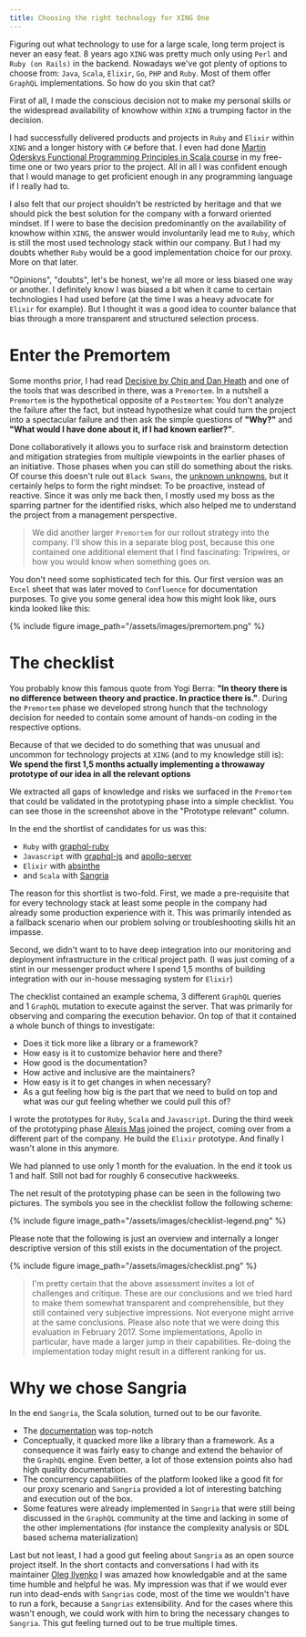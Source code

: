 ```yaml
---
title: Choosing the right technology for XING One
---
```

Figuring out what technology to use for a large scale, long term project is never an easy feat. 8 years ago `XING` was pretty much only using `Perl` and `Ruby (on Rails)` in the backend. Nowadays we've got plenty of options to choose from: `Java`, `Scala`, `Elixir`, `Go`, `PHP` and `Ruby`. Most of them offer `GraphQL` implementations. So how do you skin that cat?

First of all, I made the conscious decision not to make my personal skills or the widespread availability of knowhow within `XING` a trumping factor in the decision. 

I had successfully delivered products and projects in `Ruby` and `Elixir` within `XING` and a longer history with `C#` before that. I even had done [Martin Oderskys Functional Programming Principles in Scala course](https://www.coursera.org/learn/progfun1) in my free-time one or two years prior to the project. All in all I was confident enough that I would manage to get proficient enough in any programming language if I really had to. 

I also felt that our project shouldn't be restricted by heritage and that we should pick the best solution for the company with a forward oriented mindset. If I were to base the decision predominantly on the availability of knowhow within `XING`, the answer would involuntarily lead me to `Ruby`, which is still the most used technology stack within our company. But I had my doubts whether `Ruby` would be a good implementation choice for our proxy. More on that later.

"Opinions", "doubts", let's be honest, we're all more or less biased one way or another. I definitely know I was biased a bit when it came to certain technologies I had used before (at the time I was a heavy advocate for `Elixir` for example). But I thought it was a good idea to counter balance that bias through a more transparent and structured selection process.

# Enter the Premortem
Some months prior, I had read [Decisive by Chip and Dan Heath](https://www.goodreads.com/book/show/15798078-decisive) and one of the tools that was described in there, was a `Premortem`. In a nutshell a `Premortem` is the hypothetical opposite of a `Postmortem`: You don't analyze the failure after the fact, but instead hypothesize what could turn the project into a spectacular failure and then ask the simple questions of **"Why?"** and **"What would I have done about it, if I had known earlier?"**. 

Done collaboratively it allows you to surface risk and brainstorm detection and mitigation strategies from multiple viewpoints in the earlier phases of an initiative. Those phases when you can still do something about the risks. Of course this doesn't rule out `Black Swans`, the [unknown unknowns](https://de.wikipedia.org/wiki/There_are_known_knowns), but it certainly helps to form the right mindset: To be proactive, instead of reactive. Since it was only me back then, I mostly used my boss as the sparring partner for the identified risks, which also helped me to understand the project from a management perspective. 

> We did another larger `Premortem` for our rollout strategy into the company. I'll show this in a separate blog post, because this one contained one  additional element that I find fascinating: Tripwires, or how you would know when something goes on.

You don't need some sophisticated tech for this. Our first version was an `Excel` sheet that was later moved to `Confluence` for documentation purposes. To give you some general idea how this might look like, ours kinda looked like this:  

{% include figure image_path="/assets/images/premortem.png" %}

# The checklist
You probably know this famous quote from Yogi Berra: **"In theory there is no difference between theory and practice. In practice there is."**. During the `Premortem` phase we developed strong hunch that the technology decision for needed to contain some amount of hands-on coding in the respective options. 

Because of that we decided to do something that was unusual and uncommon for technology projects at `XING` (and to my knowledge still is): __We spend the first 1,5 months actually implementing a throwaway prototype of our idea in all the relevant options__

We extracted all gaps of knowledge and risks we surfaced in the `Premortem` that could be validated in the prototyping phase into a simple checklist. You can see those in the screenshot above in the "Prototype relevant" column. 

In the end the shortlist of candidates for us was this:

* `Ruby` with [graphql-ruby](https://github.com/rmosolgo/graphql-ruby)
* `Javascript` with [graphql-js](https://github.com/graphql/graphql-js) and [apollo-server](https://github.com/apollographql/apollo-server)
* `Elixir` with [absinthe](https://github.com/absinthe-graphql/absinthe)
* and `Scala` with [Sangria](https://github.com/sangria-graphql/sangria)

The reason for this shortlist is two-fold. First, we made a pre-requisite that for every technology stack at least some people in the company had already some production experience with it. This was primarily intended as a fallback scenario when our problem solving or troubleshooting skills hit an impasse.

Second, we didn't want to to have deep integration into our monitoring and deployment infrastructure in the critical project path. (I was just coming of a stint in our messenger product where I spend 1,5 months of building integration with our in-house messaging system for `Elixir`)

The checklist contained an example schema, 3 different `GraphQL` queries and 1 `GraphQL` mutation to execute against the server. That was primarily for observing and comparing the execution behavior. On top of that it contained a whole bunch of things to investigate: 

* Does it tick more like a library or a framework?
* How easy is it to customize behavior here and there?
* How good is the documentation?
* How active and inclusive are the maintainers?
* How easy is it to get changes in when necessary?
* As a gut feeling how big is the part that we need to build on top and what was our gut feeling whether we could pull this of?

I wrote the prototypes for `Ruby`, `Scala` and `Javascript`. During the third week of the prototyping phase [Alexis Mas](https://www.xing.com/profile/Alexis_Mas/cv) joined the project, coming over from a different part of the company. He build the `Elixir` prototype. And finally I wasn't alone in this anymore.

We had planned to use only 1 month for the evaluation. In the end it took us 1 and half. Still not bad for roughly 6 consecutive hackweeks. 

The net result of the prototyping phase can be seen in the following two pictures. The symbols you see in the checklist follow the following scheme:

{% include figure image_path="/assets/images/checklist-legend.png" %}

Please note that the following is just an overview and internally a longer descriptive version of this still exists in the documentation of the project.

{% include figure image_path="/assets/images/checklist.png" %}

> I'm pretty certain that the above assessment invites a lot of challenges and critique. These are our conclusions and we tried hard to make them somewhat transparent and comprehensible, but they still contained very subjective impressions. Not everyone might arrive at the same conclusions. Please also note that we were doing this evaluation in February 2017. Some implementations, Apollo in particular, have made a larger jump in their capabilities. Re-doing the implementation today might result in a different ranking for us.

# Why we chose Sangria
In the end `Sangria`, the Scala solution, turned out to be our favorite. 

* The [documentation](https://sangria-graphql.org/learn/) was top-notch
* Conceptually, it quacked more like a library than a framework. As a consequence it was fairly easy to change and extend the behavior of the `GraphQL` engine. Even better, a lot of those extension points also had high quality documentation. 
* The concurrency capabilities of the platform looked like a good fit for our proxy scenario and `Sangria` provided a lot of interesting batching and execution out of the box. 
* Some features were already implemented in `Sangria` that were still being discussed in the `GraphQL` community at the time and lacking in some of the other implementations (for instance the complexity analysis or SDL based schema materialization)

Last but not least, I had a good gut feeling about `Sangria` as an open source project itself. In the short contacts and conversations I had with its maintainer [Oleg Ilyenko](https://github.com/OlegIlyenko) I was amazed how knowledgable and at the same time humble and helpful he was. My impression was that if we would ever run into dead-ends with `Sangrias` code, most of the time we wouldn't have to run a fork, because a `Sangrias` extensibility. And for the cases where this wasn't enough, we could work with him to bring the necessary changes to `Sangria`. This gut feeling turned out to be true multiple times.
